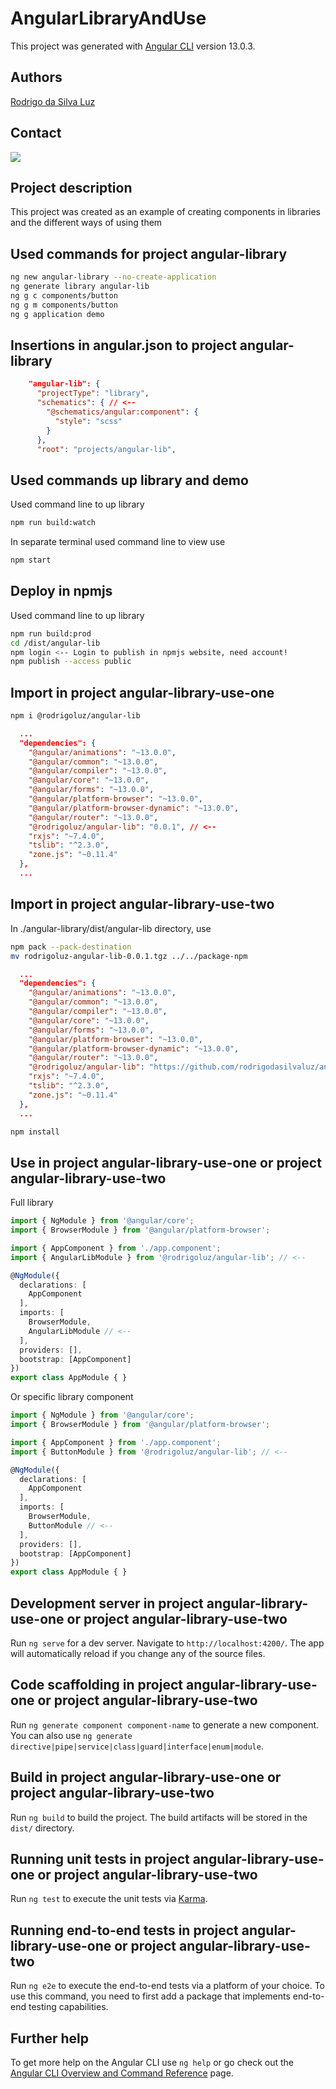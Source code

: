 # AngularLibraryAndUse

This project was generated with [Angular CLI](https://github.com/angular/angular-cli) version 13.0.3.

## Authors
[Rodrigo da Silva Luz](https://github.com/rodrigodasilvaluz)

## Contact

<div>
  <a href="https://www.linkedin.com/in/rodrigo-da-silva-luz-b2a88555" target="_blank"><img loading="lazy" src="https://img.shields.io/badge/-LinkedIn-%230077B5?style=for-the-badge&logo=linkedin&logoColor=white" target="_blank"></a>   
</div>

## Project description

This project was created as an example of creating components in libraries and the different ways of using them

## Used commands for project angular-library
```bash
ng new angular-library --no-create-application
ng generate library angular-lib
ng g c components/button
ng g m components/button
ng g application demo
```

## Insertions in angular.json to project angular-library
```json
    "angular-lib": {
      "projectType": "library",
      "schematics": { // <--
        "@schematics/angular:component": {
          "style": "scss"
        }
      },
      "root": "projects/angular-lib",
```

## Used commands up library and demo

Used command line to up library 
```bash
npm run build:watch
```

In separate terminal used command line to view use
```bash
npm start
```

## Deploy in npmjs

Used command line to up library 
```bash
npm run build:prod
cd /dist/angular-lib
npm login <-- Login to publish in npmjs website, need account!
npm publish --access public
```

## Import in project angular-library-use-one

```bash
npm i @rodrigoluz/angular-lib
```

```json
  ...
  "dependencies": {
    "@angular/animations": "~13.0.0",
    "@angular/common": "~13.0.0",
    "@angular/compiler": "~13.0.0",
    "@angular/core": "~13.0.0",
    "@angular/forms": "~13.0.0",
    "@angular/platform-browser": "~13.0.0",
    "@angular/platform-browser-dynamic": "~13.0.0",
    "@angular/router": "~13.0.0",
    "@rodrigoluz/angular-lib": "0.0.1", // <--
    "rxjs": "~7.4.0",
    "tslib": "^2.3.0",
    "zone.js": "~0.11.4"
  },
  ...
```

## Import in project angular-library-use-two

In ./angular-library/dist/angular-lib directory, use
```bash
npm pack --pack-destination
mv rodrigoluz-angular-lib-0.0.1.tgz ../../package-npm
```

```json
  ...
  "dependencies": {
    "@angular/animations": "~13.0.0",
    "@angular/common": "~13.0.0",
    "@angular/compiler": "~13.0.0",
    "@angular/core": "~13.0.0",
    "@angular/forms": "~13.0.0",
    "@angular/platform-browser": "~13.0.0",
    "@angular/platform-browser-dynamic": "~13.0.0",
    "@angular/router": "~13.0.0",
    "@rodrigoluz/angular-lib": "https://github.com/rodrigodasilvaluz/angular-library-and-use/tree/master/angular-library/package-npm/rodrigoluz-angular-lib-0.0.1.tgz", // <--
    "rxjs": "~7.4.0",
    "tslib": "^2.3.0",
    "zone.js": "~0.11.4"
  },
  ...
```
```bash
npm install
```

## Use in project angular-library-use-one or project angular-library-use-two

Full library
```ts
import { NgModule } from '@angular/core';
import { BrowserModule } from '@angular/platform-browser';

import { AppComponent } from './app.component';
import { AngularLibModule } from '@rodrigoluz/angular-lib'; // <--

@NgModule({
  declarations: [
    AppComponent
  ],
  imports: [
    BrowserModule,
    AngularLibModule // <--
  ],
  providers: [],
  bootstrap: [AppComponent]
})
export class AppModule { }
```

Or specific library component
```ts
import { NgModule } from '@angular/core';
import { BrowserModule } from '@angular/platform-browser';

import { AppComponent } from './app.component';
import { ButtonModule } from '@rodrigoluz/angular-lib'; // <--

@NgModule({
  declarations: [
    AppComponent
  ],
  imports: [
    BrowserModule,
    ButtonModule // <--
  ],
  providers: [],
  bootstrap: [AppComponent]
})
export class AppModule { }
```

## Development server in project angular-library-use-one or project angular-library-use-two

Run `ng serve` for a dev server. Navigate to `http://localhost:4200/`. The app will automatically reload if you change any of the source files.

## Code scaffolding in project angular-library-use-one or project angular-library-use-two

Run `ng generate component component-name` to generate a new component. You can also use `ng generate directive|pipe|service|class|guard|interface|enum|module`.

## Build in project angular-library-use-one or project angular-library-use-two

Run `ng build` to build the project. The build artifacts will be stored in the `dist/` directory.

## Running unit tests in project angular-library-use-one or project angular-library-use-two

Run `ng test` to execute the unit tests via [Karma](https://karma-runner.github.io).

## Running end-to-end tests in project angular-library-use-one or project angular-library-use-two

Run `ng e2e` to execute the end-to-end tests via a platform of your choice. To use this command, you need to first add a package that implements end-to-end testing capabilities.

## Further help

To get more help on the Angular CLI use `ng help` or go check out the [Angular CLI Overview and Command Reference](https://angular.io/cli) page.
